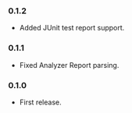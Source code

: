 ### 0.1.2

- Added JUnit test report support.

### 0.1.1

- Fixed Analyzer Report parsing.

### 0.1.0

- First release.
